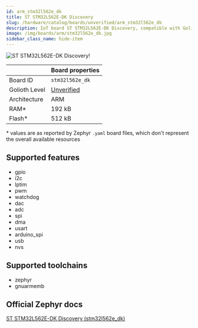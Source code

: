 ```yaml
---
id: arm_stm32l562e_dk
title: ST STM32L562E-DK Discovery
slug: /hardware/catalog/boards/unverified/arm_stm32l562e_dk
description: IoT board ST STM32L562E-DK Discovery, compatible with Golioth at unverified level.
image: /img/boards/arm/stm32l562e_dk.jpg
sidebar_class_name: hide-item
---
```


[//]: # (This is an auto-generated file, do not edit! Changes to it will be lost upon re-generation)

![ST STM32L562E-DK Discovery!](/img/boards/arm/stm32l562e_dk.jpg "ST STM32L562E-DK Discovery")

|                | Board properties     |
| -------------  | -------------------- |
| Board ID       | `stm32l562e_dk` |
| Golioth Level  | [Unverified](/hardware#unverified-boards) |
| Architecture   | ARM |
| RAM*           | 192 kB |
| Flash*         | 512 kB |

\* values are as reported by Zephyr `.yaml` board files, which don't represent the overall available resources



## Supported features

* gpio
* i2c
* lptim
* pwm
* watchdog
* dac
* adc
* spi
* dma
* usart
* arduino_spi
* usb
* nvs

## Supported toolchains

* zephyr
* gnuarmemb

## Official Zephyr docs

[ST STM32L562E-DK Discovery (stm32l562e_dk)](https://docs.zephyrproject.org/latest/boards/arm/stm32l562e_dk/doc/index.html)
